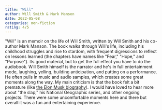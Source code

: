 ```yaml
---
title: "Will"
author: Will Smith & Mark Manson
date: 2022-05-08
categories: non-fiction
rating: 4/5
---
```


"Will" is an memoir on the life of Will Smith, written by Will Smith and his co-author Mark Manson. The book walks through Will's life, including his childhood struggles and rise to stardom, with frequent digressions to reflect on lessons learned (the chapters have names like "Fear," "Hope," and "Purpose"). Its good material, but to get the full effect you have to do the audiobook. Will Smith himself is the narrator and he's in full entertainment mode, laughing, yelling, building anticipation, and putting on a performance. He often pulls in music and audio samples, which creates some great moments along the way. My main criticism is that the book felt a bit premature (like [the Elon Musk biography]({{site.url}}/books/#elon-musk-tesla-spacex-and-the-quest-for-a-fantastic-future)). I would have loved to hear more about "the slap," his National Geographic series, and other ongoing projects. There were some uncomfortable moments here and there but overall it was a fun and entertaining experience.
